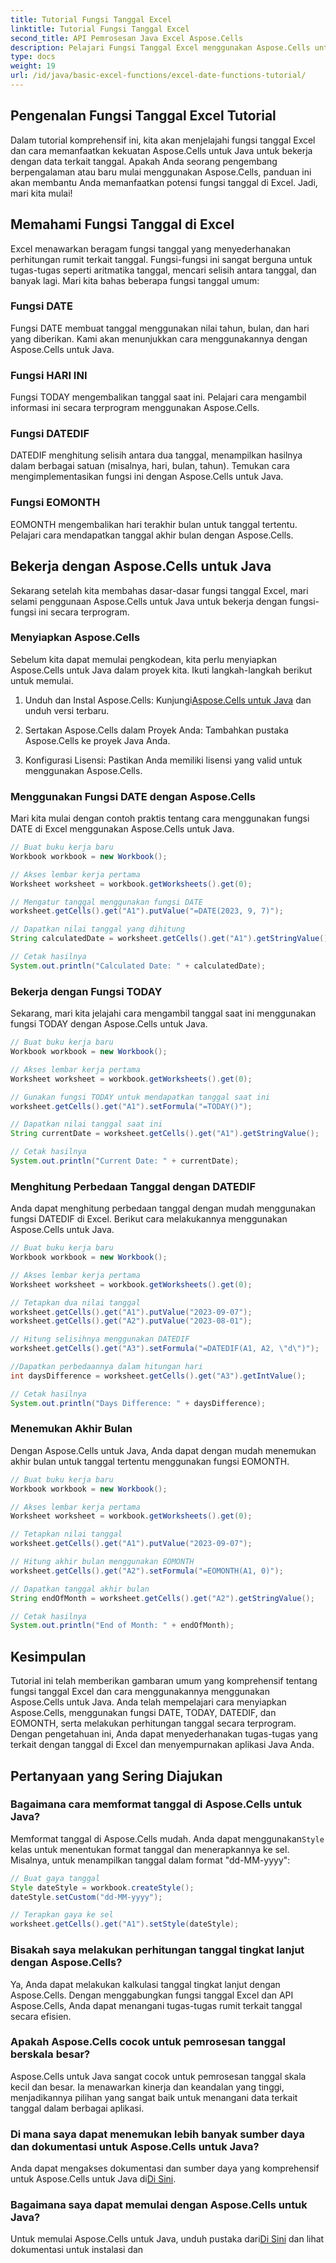 ```yaml
---
title: Tutorial Fungsi Tanggal Excel
linktitle: Tutorial Fungsi Tanggal Excel
second_title: API Pemrosesan Java Excel Aspose.Cells
description: Pelajari Fungsi Tanggal Excel menggunakan Aspose.Cells untuk Java. Jelajahi tutorial langkah demi langkah dengan kode sumber.
type: docs
weight: 19
url: /id/java/basic-excel-functions/excel-date-functions-tutorial/
---
```


## Pengenalan Fungsi Tanggal Excel Tutorial

Dalam tutorial komprehensif ini, kita akan menjelajahi fungsi tanggal Excel dan cara memanfaatkan kekuatan Aspose.Cells untuk Java untuk bekerja dengan data terkait tanggal. Apakah Anda seorang pengembang berpengalaman atau baru mulai menggunakan Aspose.Cells, panduan ini akan membantu Anda memanfaatkan potensi fungsi tanggal di Excel. Jadi, mari kita mulai!

## Memahami Fungsi Tanggal di Excel

Excel menawarkan beragam fungsi tanggal yang menyederhanakan perhitungan rumit terkait tanggal. Fungsi-fungsi ini sangat berguna untuk tugas-tugas seperti aritmatika tanggal, mencari selisih antara tanggal, dan banyak lagi. Mari kita bahas beberapa fungsi tanggal umum:

### Fungsi DATE

Fungsi DATE membuat tanggal menggunakan nilai tahun, bulan, dan hari yang diberikan. Kami akan menunjukkan cara menggunakannya dengan Aspose.Cells untuk Java.

### Fungsi HARI INI

Fungsi TODAY mengembalikan tanggal saat ini. Pelajari cara mengambil informasi ini secara terprogram menggunakan Aspose.Cells.

### Fungsi DATEDIF

DATEDIF menghitung selisih antara dua tanggal, menampilkan hasilnya dalam berbagai satuan (misalnya, hari, bulan, tahun). Temukan cara mengimplementasikan fungsi ini dengan Aspose.Cells untuk Java.

### Fungsi EOMONTH

EOMONTH mengembalikan hari terakhir bulan untuk tanggal tertentu. Pelajari cara mendapatkan tanggal akhir bulan dengan Aspose.Cells.

## Bekerja dengan Aspose.Cells untuk Java

Sekarang setelah kita membahas dasar-dasar fungsi tanggal Excel, mari selami penggunaan Aspose.Cells untuk Java untuk bekerja dengan fungsi-fungsi ini secara terprogram.

### Menyiapkan Aspose.Cells

Sebelum kita dapat memulai pengkodean, kita perlu menyiapkan Aspose.Cells untuk Java dalam proyek kita. Ikuti langkah-langkah berikut untuk memulai.

1. Unduh dan Instal Aspose.Cells: Kunjungi[Aspose.Cells untuk Java](https://releases.aspose.com/cells/java/) dan unduh versi terbaru.

2. Sertakan Aspose.Cells dalam Proyek Anda: Tambahkan pustaka Aspose.Cells ke proyek Java Anda.

3. Konfigurasi Lisensi: Pastikan Anda memiliki lisensi yang valid untuk menggunakan Aspose.Cells.

### Menggunakan Fungsi DATE dengan Aspose.Cells

Mari kita mulai dengan contoh praktis tentang cara menggunakan fungsi DATE di Excel menggunakan Aspose.Cells untuk Java.

```java
// Buat buku kerja baru
Workbook workbook = new Workbook();

// Akses lembar kerja pertama
Worksheet worksheet = workbook.getWorksheets().get(0);

// Mengatur tanggal menggunakan fungsi DATE
worksheet.getCells().get("A1").putValue("=DATE(2023, 9, 7)");

// Dapatkan nilai tanggal yang dihitung
String calculatedDate = worksheet.getCells().get("A1").getStringValue();

// Cetak hasilnya
System.out.println("Calculated Date: " + calculatedDate);
```

### Bekerja dengan Fungsi TODAY

Sekarang, mari kita jelajahi cara mengambil tanggal saat ini menggunakan fungsi TODAY dengan Aspose.Cells untuk Java.

```java
// Buat buku kerja baru
Workbook workbook = new Workbook();

// Akses lembar kerja pertama
Worksheet worksheet = workbook.getWorksheets().get(0);

// Gunakan fungsi TODAY untuk mendapatkan tanggal saat ini
worksheet.getCells().get("A1").setFormula("=TODAY()");

// Dapatkan nilai tanggal saat ini
String currentDate = worksheet.getCells().get("A1").getStringValue();

// Cetak hasilnya
System.out.println("Current Date: " + currentDate);
```

### Menghitung Perbedaan Tanggal dengan DATEDIF

Anda dapat menghitung perbedaan tanggal dengan mudah menggunakan fungsi DATEDIF di Excel. Berikut cara melakukannya menggunakan Aspose.Cells untuk Java.

```java
// Buat buku kerja baru
Workbook workbook = new Workbook();

// Akses lembar kerja pertama
Worksheet worksheet = workbook.getWorksheets().get(0);

// Tetapkan dua nilai tanggal
worksheet.getCells().get("A1").putValue("2023-09-07");
worksheet.getCells().get("A2").putValue("2023-08-01");

// Hitung selisihnya menggunakan DATEDIF
worksheet.getCells().get("A3").setFormula("=DATEDIF(A1, A2, \"d\")");

//Dapatkan perbedaannya dalam hitungan hari
int daysDifference = worksheet.getCells().get("A3").getIntValue();

// Cetak hasilnya
System.out.println("Days Difference: " + daysDifference);
```

### Menemukan Akhir Bulan

Dengan Aspose.Cells untuk Java, Anda dapat dengan mudah menemukan akhir bulan untuk tanggal tertentu menggunakan fungsi EOMONTH.

```java
// Buat buku kerja baru
Workbook workbook = new Workbook();

// Akses lembar kerja pertama
Worksheet worksheet = workbook.getWorksheets().get(0);

// Tetapkan nilai tanggal
worksheet.getCells().get("A1").putValue("2023-09-07");

// Hitung akhir bulan menggunakan EOMONTH
worksheet.getCells().get("A2").setFormula("=EOMONTH(A1, 0)");

// Dapatkan tanggal akhir bulan
String endOfMonth = worksheet.getCells().get("A2").getStringValue();

// Cetak hasilnya
System.out.println("End of Month: " + endOfMonth);
```

## Kesimpulan

Tutorial ini telah memberikan gambaran umum yang komprehensif tentang fungsi tanggal Excel dan cara menggunakannya menggunakan Aspose.Cells untuk Java. Anda telah mempelajari cara menyiapkan Aspose.Cells, menggunakan fungsi DATE, TODAY, DATEDIF, dan EOMONTH, serta melakukan perhitungan tanggal secara terprogram. Dengan pengetahuan ini, Anda dapat menyederhanakan tugas-tugas yang terkait dengan tanggal di Excel dan menyempurnakan aplikasi Java Anda.

## Pertanyaan yang Sering Diajukan

### Bagaimana cara memformat tanggal di Aspose.Cells untuk Java?

 Memformat tanggal di Aspose.Cells mudah. Anda dapat menggunakan`Style` kelas untuk menentukan format tanggal dan menerapkannya ke sel. Misalnya, untuk menampilkan tanggal dalam format "dd-MM-yyyy":

```java
// Buat gaya tanggal
Style dateStyle = workbook.createStyle();
dateStyle.setCustom("dd-MM-yyyy");

// Terapkan gaya ke sel
worksheet.getCells().get("A1").setStyle(dateStyle);
```

### Bisakah saya melakukan perhitungan tanggal tingkat lanjut dengan Aspose.Cells?

Ya, Anda dapat melakukan kalkulasi tanggal tingkat lanjut dengan Aspose.Cells. Dengan menggabungkan fungsi tanggal Excel dan API Aspose.Cells, Anda dapat menangani tugas-tugas rumit terkait tanggal secara efisien.

### Apakah Aspose.Cells cocok untuk pemrosesan tanggal berskala besar?

Aspose.Cells untuk Java sangat cocok untuk pemrosesan tanggal skala kecil dan besar. Ia menawarkan kinerja dan keandalan yang tinggi, menjadikannya pilihan yang sangat baik untuk menangani data terkait tanggal dalam berbagai aplikasi.

### Di mana saya dapat menemukan lebih banyak sumber daya dan dokumentasi untuk Aspose.Cells untuk Java?

 Anda dapat mengakses dokumentasi dan sumber daya yang komprehensif untuk Aspose.Cells untuk Java di[Di Sini](https://reference.aspose.com/cells/java/).

### Bagaimana saya dapat memulai dengan Aspose.Cells untuk Java?

 Untuk memulai Aspose.Cells untuk Java, unduh pustaka dari[Di Sini](https://releases.aspose.com/cells/java/) dan lihat dokumentasi untuk instalasi dan